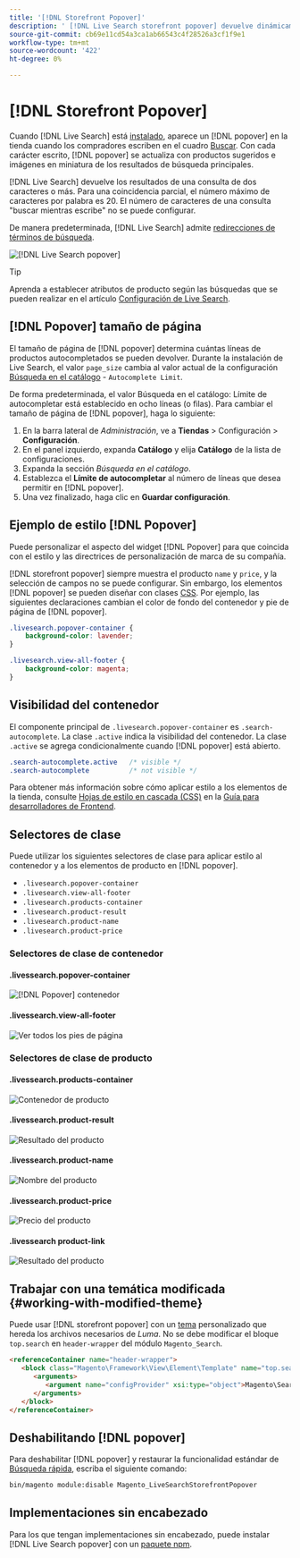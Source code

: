 ```yaml
---
title: '[!DNL Storefront Popover]'
description: ' [!DNL Live Search storefront popover] devuelve dinámicamente productos sugeridos y miniaturas.'
source-git-commit: cb69e11cd54a3ca1ab66543c4f28526a3cf1f9e1
workflow-type: tm+mt
source-wordcount: '422'
ht-degree: 0%

---
```


# [!DNL Storefront Popover]

Cuando [!DNL Live Search] está [instalado](install.md), aparece un [!DNL popover] en la tienda cuando los compradores escriben en el cuadro [Buscar](https://experienceleague.adobe.com/docs/commerce-admin/catalog/catalog/search/search.html#quick-search). Con cada carácter escrito, [!DNL popover] se actualiza con productos sugeridos e imágenes en miniatura de los resultados de búsqueda principales.

[!DNL Live Search] devuelve los resultados de una consulta de dos caracteres o más. Para una coincidencia parcial, el número máximo de caracteres por palabra es 20. El número de caracteres de una consulta &quot;buscar mientras escribe&quot; no se puede configurar.

De manera predeterminada, [!DNL Live Search] admite [redirecciones de términos de búsqueda](https://experienceleague.adobe.com/docs/commerce-admin/catalog/catalog/search/search-terms.html).

![[!DNL Live Search popover]](assets/storefront-search-as-you-type.png)

>[!TIP]
>
>Aprenda a establecer atributos de producto según las búsquedas que se pueden realizar en el artículo [Configuración de Live Search](workspace.md).

## [!DNL Popover] tamaño de página

El tamaño de página de [!DNL popover] determina cuántas líneas de productos autocompletados se pueden devolver. Durante la instalación de Live Search, el valor `page_size` cambia al valor actual de la configuración [Búsqueda en el catálogo](https://experienceleague.adobe.com/docs/commerce-admin/config/catalog/catalog.html) - `Autocomplete Limit`.

De forma predeterminada, el valor Búsqueda en el catálogo: Límite de autocompletar está establecido en ocho líneas (o filas). Para cambiar el tamaño de página de [!DNL popover], haga lo siguiente:

1. En la barra lateral de *Administración*, ve a **Tiendas** > Configuración > **Configuración**.
1. En el panel izquierdo, expanda **Catálogo** y elija **Catálogo** de la lista de configuraciones.
1. Expanda la sección *Búsqueda en el catálogo*.
1. Establezca el **Límite de autocompletar** al número de líneas que desea permitir en [!DNL popover].
1. Una vez finalizado, haga clic en **Guardar configuración**.

## Ejemplo de estilo [!DNL Popover]

Puede personalizar el aspecto del widget [!DNL Popover] para que coincida con el estilo y las directrices de personalización de marca de su compañía.

[!DNL storefront popover] siempre muestra el producto `name` y `price`, y la selección de campos no se puede configurar. Sin embargo, los elementos [!DNL popover] se pueden diseñar con clases [CSS](https://developer.adobe.com/commerce/frontend-core/guide/css/). Por ejemplo, las siguientes declaraciones cambian el color de fondo del contenedor y pie de página de [!DNL popover].

```css
.livesearch.popover-container {
    background-color: lavender;
}

.livesearch.view-all-footer {
    background-color: magenta;
}
```

## Visibilidad del contenedor

El componente principal de `.livesearch.popover-container` es `.search-autocomplete`.  La clase `.active` indica la visibilidad del contenedor. La clase `.active` se agrega condicionalmente cuando [!DNL popover] está abierto.

```css
.search-autocomplete.active   /* visible */
.search-autocomplete          /* not visible */
```

Para obtener más información sobre cómo aplicar estilo a los elementos de la tienda, consulte [Hojas de estilo en cascada (CSS)](https://developer.adobe.com/commerce/frontend-core/guide/css/) en la [Guía para desarrolladores de Frontend](https://developer.adobe.com/commerce/frontend-core/guide/).

## Selectores de clase

Puede utilizar los siguientes selectores de clase para aplicar estilo al contenedor y a los elementos de producto en [!DNL popover].

- `.livesearch.popover-container`
- `.livesearch.view-all-footer`
- `.livesearch.products-container`
- `.livesearch.product-result`
- `.livesearch.product-name`
- `.livesearch.product-price`

### Selectores de clase de contenedor

#### .livessearch.popover-container

![[!DNL Popover] contenedor](assets/livesearch-popover-container.png)

#### .livessearch.view-all-footer

![Ver todos los pies de página](assets/livesearch-view-all-footer.png)

### Selectores de clase de producto

#### .livessearch.products-container

![Contenedor de producto](assets/livesearch-product-container.png)

#### .livessearch.product-result

![Resultado del producto](assets/livesearch-product-result.png)

#### .livessearch.product-name

![Nombre del producto](assets/livesearch-product-name.png)

#### .livessearch.product-price

![Precio del producto](assets/livesearch-product-price.png)

#### .livessearch product-link

![Resultado del producto](assets/livesearch-product-link.png)

## Trabajar con una temática modificada {#working-with-modified-theme}

Puede usar [!DNL storefront popover] con un [tema](https://developer.adobe.com/commerce/frontend-core/guide/themes/) personalizado que hereda los archivos necesarios de *Luma*. No se debe modificar el bloque `top.search` en `header-wrapper` del módulo `Magento_Search`.

```html
<referenceContainer name="header-wrapper">
   <block class="Magento\Framework\View\Element\Template" name="top.search" as="topSearch" template="Magento_Search::form.mini.phtml">
      <arguments>
         <argument name="configProvider" xsi:type="object">Magento\Search\ViewModel\ConfigProvider</argument>
      </arguments>
   </block>
</referenceContainer>
```

## Deshabilitando [!DNL popover]

Para deshabilitar [!DNL popover] y restaurar la funcionalidad estándar de [Búsqueda rápida](https://experienceleague.adobe.com/docs/commerce-admin/catalog/catalog/search/search.html#quick-search), escriba el siguiente comando:

```bash
bin/magento module:disable Magento_LiveSearchStorefrontPopover
```

## Implementaciones sin encabezado

Para los que tengan implementaciones sin encabezado, puede instalar [!DNL Live Search popover] con un [paquete npm](https://www.npmjs.com/package/@magento/ds-livesearch-storefront-utils).
